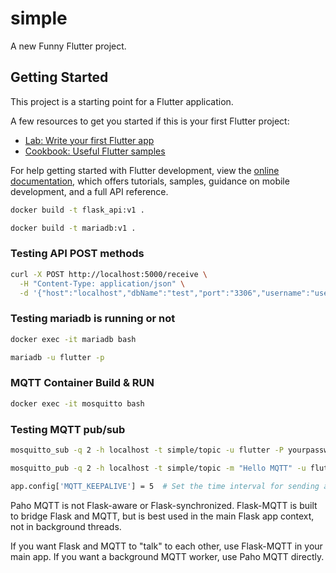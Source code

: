 # simple

A new Funny Flutter project.

## Getting Started

This project is a starting point for a Flutter application.

A few resources to get you started if this is your first Flutter project:

- [Lab: Write your first Flutter app](https://docs.flutter.dev/get-started/codelab)
- [Cookbook: Useful Flutter samples](https://docs.flutter.dev/cookbook)

For help getting started with Flutter development, view the
[online documentation](https://docs.flutter.dev/), which offers tutorials,
samples, guidance on mobile development, and a full API reference.

```bash
docker build -t flask_api:v1 .
```

```bash
docker build -t mariadb:v1 . 
```

### Testing API POST methods 
```bash
curl -X POST http://localhost:5000/receive \
  -H "Content-Type: application/json" \
  -d '{"host":"localhost","dbName":"test","port":"3306","username":"user","password":"pass","dbType":"mysql"}'
```

### Testing mariadb is running or not
```bash
docker exec -it mariadb bash
```
```bash
mariadb -u flutter -p
```

### MQTT Container Build & RUN

```bash
docker exec -it mosquitto bash
```

### Testing MQTT pub/sub

```bash
mosquitto_sub -q 2 -h localhost -t simple/topic -u flutter -P yourpassword
```

```bash
mosquitto_pub -q 2 -h localhost -t simple/topic -m "Hello MQTT" -u flutter -P yourpassword
```
```bash
app.config['MQTT_KEEPALIVE'] = 5  # Set the time interval for sending a ping to the broker
```

Paho MQTT is not Flask-aware or Flask-synchronized.
Flask-MQTT is built to bridge Flask and MQTT, but is best used in the main Flask app context, not in background threads.

If you want Flask and MQTT to "talk" to each other, use Flask-MQTT in your main app.
If you want a background MQTT worker, use Paho MQTT directly.